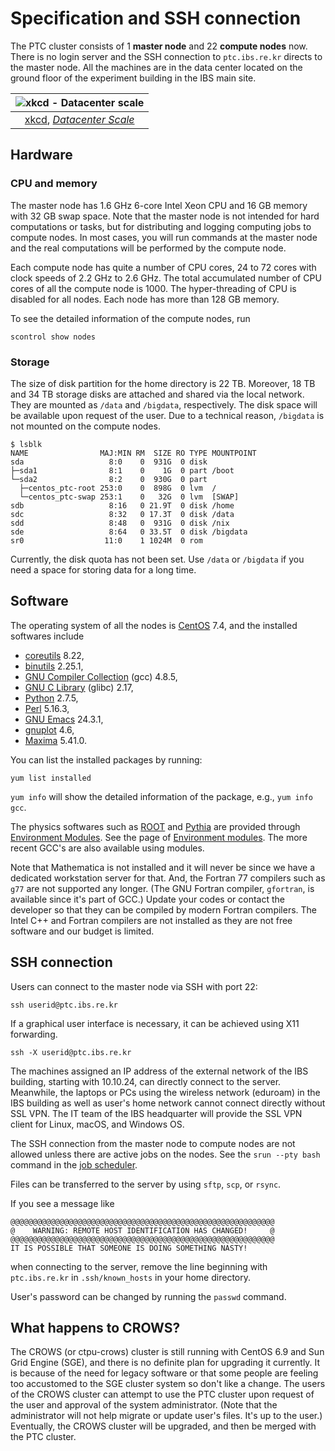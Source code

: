 # Specification and SSH connection

The PTC cluster consists of 1 **master node** and 22 **compute nodes** now. There is no login server and the SSH connection to `ptc.ibs.re.kr` directs to the master node. All the machines are in the data center located on the ground floor of the experiment building in the IBS main site.

| ![xkcd - Datacenter scale](https://imgs.xkcd.com/comics/datacenter_scale.png) |
| :--: |
| [xkcd](https://xkcd.com/), [*Datacenter Scale*](https://xkcd.com/1737/) |

## Hardware

### CPU and memory

The master node has 1.6 GHz 6-core Intel Xeon CPU and 16 GB memory with 32 GB swap space. Note that the master node is not intended for hard computations or tasks, but for distributing and logging computing jobs to compute nodes. In most cases, you will run commands at the master node and the real computations will be performed by the compute node.

Each compute node has quite a number of CPU cores, 24 to 72 cores with clock speeds of 2.2 GHz to 2.6 GHz. The total accumulated number of CPU cores of all the compute node is 1000. The hyper-threading of CPU is disabled for all nodes. Each node has more than 128 GB memory.

To see the detailed information of the compute nodes, run

``` no-highlight
scontrol show nodes
```

### Storage

The size of disk partition for the home directory is 22 TB. Moreover, 18 TB and 34 TB storage disks are attached and shared via the local network. They are mounted as `/data` and `/bigdata`, respectively. The disk space will be available upon request of the user. Due to a technical reason, `/bigdata` is not mounted on the compute nodes.

``` no-highlight
$ lsblk
NAME                MAJ:MIN RM  SIZE RO TYPE MOUNTPOINT
sda                   8:0    0  931G  0 disk
├─sda1                8:1    0    1G  0 part /boot
└─sda2                8:2    0  930G  0 part
  ├─centos_ptc-root 253:0    0  898G  0 lvm  /
  └─centos_ptc-swap 253:1    0   32G  0 lvm  [SWAP]
sdb                   8:16   0 21.9T  0 disk /home
sdc                   8:32   0 17.3T  0 disk /data
sdd                   8:48   0  931G  0 disk /nix
sde                   8:64   0 33.5T  0 disk /bigdata
sr0                  11:0    1 1024M  0 rom
```

Currently, the disk quota has not been set. Use `/data` or `/bigdata` if you need a space for storing data for a long time.

## Software

The operating system of all the nodes is [CentOS](https://www.centos.org/) 7.4, and the installed softwares include

* [coreutils](https://www.gnu.org/software/coreutils/coreutils.html) 8.22,
* [binutils](http://sources.redhat.com/binutils) 2.25.1,
* [GNU Compiler Collection](https://gcc.gnu.org/) (gcc) 4.8.5,
* [GNU C Library](https://www.gnu.org/software/libc/) (glibc) 2.17,
* [Python](http://python.org/) 2.7.5,
* [Perl](http://www.perl.org/) 5.16.3,
* [GNU Emacs](https://www.gnu.org/software/emacs/) 24.3.1,
* [gnuplot](http://www.gnuplot.info/) 4.6,
* [Maxima](http://maxima.sourceforge.net/) 5.41.0.

You can list the installed packages by running:

``` no-highlight
yum list installed
```

`yum info` will show the detailed information of the package, e.g., `yum info gcc`.

The physics softwares such as [ROOT](http://root.cern.ch/) and [Pythia](http://home.thep.lu.se/Pythia/) are provided through [Environment Modules](http://modules.sourceforge.net/). See the page of [Environment modules](modules.md). The more recent GCC's are also available using modules.

Note that Mathematica is not installed and it will never be since we have a dedicated workstation server for that. And, the Fortran 77 compilers such as `g77` are not supported any longer. (The GNU Fortran compiler, `gfortran`, is available since it's part of GCC.) Update your codes or contact the developer so that they can be compiled by modern Fortran compilers. The Intel C++ and Fortran compilers are not installed as they are not free software and our budget is limited.

## SSH connection

Users can connect to the master node via SSH with port 22:

``` no-highlight
ssh userid@ptc.ibs.re.kr
```

If a graphical user interface is necessary, it can be achieved using X11 forwarding.

``` no-highlight
ssh -X userid@ptc.ibs.re.kr
```

The machines assigned an IP address of the external network of the IBS building, starting with 10.10.24, can directly connect to the server. Meanwhile, the laptops or PCs using the wireless network (eduroam) in the IBS building as well as user's home network cannot connect directly without SSL VPN. The IT team of the IBS headquarter will provide the SSL VPN client for Linux, macOS, and Windows OS.

The SSH connection from the master node to compute nodes are not allowed unless there are active jobs on the nodes. See the `srun --pty bash` command in the [job scheduler](job-scheduler.md).

Files can be transferred to the server by using `sftp`, `scp`, or `rsync`.

If you see a message like

``` no-highlight
@@@@@@@@@@@@@@@@@@@@@@@@@@@@@@@@@@@@@@@@@@@@@@@@@@@@@@@@@@@
@    WARNING: REMOTE HOST IDENTIFICATION HAS CHANGED!     @
@@@@@@@@@@@@@@@@@@@@@@@@@@@@@@@@@@@@@@@@@@@@@@@@@@@@@@@@@@@
IT IS POSSIBLE THAT SOMEONE IS DOING SOMETHING NASTY!
```

when connecting to the server, remove the line beginning with `ptc.ibs.re.kr` in `.ssh/known_hosts` in your home directory.

User's password can be changed by running the `passwd` command.

## What happens to CROWS?

The CROWS (or ctpu-crows) cluster is still running with CentOS 6.9 and Sun Grid Engine (SGE), and there is no definite plan for upgrading it currently. It is because of the need for legacy software or that some people are feeling too accustomed to the SGE cluster system so don't like a change. The users of the CROWS cluster can attempt to use the PTC cluster upon request of the user and approval of the system administrator. (Note that the administrator will not help migrate or update user's files. It's up to the user.) Eventually, the CROWS cluster will be upgraded, and then be merged with the PTC cluster.
